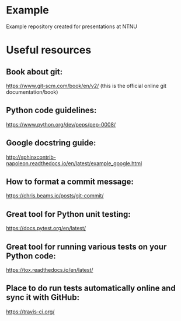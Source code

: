 # Example
Example repository created for presentations at NTNU

# Useful resources

## Book about git:
https://www.git-scm.com/book/en/v2/ (this is the official online git documentation/book)

## Python code guidelines:
https://www.python.org/dev/peps/pep-0008/

## Google docstring guide:
http://sphinxcontrib-napoleon.readthedocs.io/en/latest/example_google.html

## How to format a commit message:
https://chris.beams.io/posts/git-commit/

## Great tool for Python unit testing:
https://docs.pytest.org/en/latest/

## Great tool for running various tests on your Python code:
https://tox.readthedocs.io/en/latest/

## Place to do run tests automatically online and sync it with GitHub:
https://travis-ci.org/
